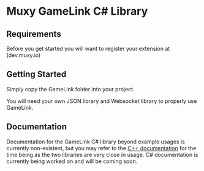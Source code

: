# Muxy GameLink C# Library

## Requirements

Before you get started you will want to register your extension at (dev.muxy.io)

## Getting Started

Simply copy the GameLink folder into your project.

You will need your own JSON library and Websocket library to properly use GameLink.

## Documentation

Documentation for the GameLink C# library beyond example usages is currently non-existent, but you may refer to the [C++ documentation](dev.muxy.io/docs/api) for the time being as the two libraries are very close in usage. C# documentation is currently being worked on and will be coming soon.